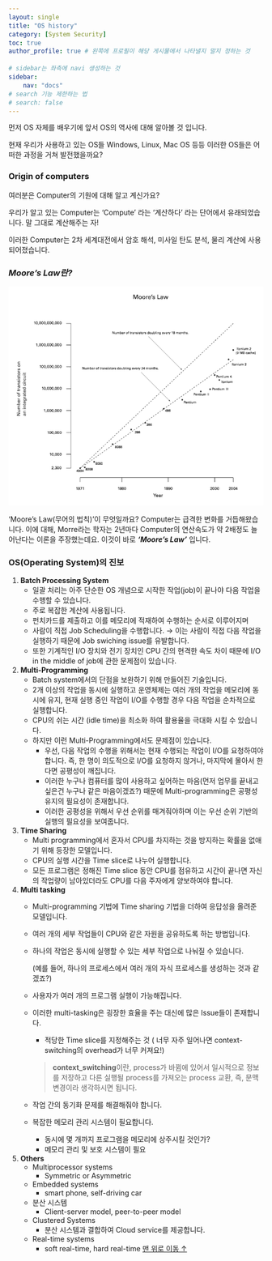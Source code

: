 ```yaml
---
layout: single
title: "OS history"
category: [System Security]
toc: true
author_profile: true # 왼쪽에 프로필이 해당 게시물에서 나타낼지 말지 정하는 것

# sidebar는 좌측에 navi 생성하는 것
sidebar:
    nav: "docs"
# search 기능 제한하는 법
# search: false
---
```

먼저 OS 자체를 배우기에 앞서 OS의 역사에 대해 알아볼 것 입니다.

현재 우리가 사용하고 있는 OS들 Windows, Linux, Mac OS 등등 이러한 OS들은 어떠한 과정을 거쳐 발전했을까요?

### **Origin of computers**

여러분은 Computer의 기원에 대해 알고 계신가요?

우리가 알고 있는 Computer는 ‘Compute’ 라는 ‘계산하다’ 라는 단어에서 유래되었습니다.  말 그대로 계산해주는 자!

이러한 Computer는 2차 세계대전에서 암호 해석, 미사일 탄도 분석, 물리 계산에 사용되어졌습니다. 

### ***Moore’s Law란?***

![Moore's Law](/images/2022-01-05-OS-history/Moore's-Law.png)

 ‘Moore’s Law(무어의 법칙)’이 무엇일까요? Computer는 급격한 변화를 거듭해왔습니다. 이에 대해, Morre라는 학자는 2년마다 Computer의 연산속도가 약 2배정도 늘어난다는 이론을 주장했는데요. 이것이 바로 ***‘Moore’s Law’*** 입니다.

### OS(Operating System)의 진보

1. **Batch Processing System**
    - 일괄 처리는 아주 단순한 OS 개념으로 시작한 작업(job)이 끝나야 다음 작업을 수행할 수 있습니다.
    - 주로 복잡한 계산에 사용됩니다.
    - 펀치카드를 제출하고 이를 메모리에 적재하여 수행하는 순서로 이루어지며
    - 사람이 직접 Job Scheduling을 수행합니다. → 이는 사람이 직접 다음 작업을 실행하기 때문에 Job swiching issue를 유발합니다.
    - 또한 기계적인 I/O 장치와 전기 장치인 CPU 간의 현격한 속도 차이 때문에 I/O in the middle of job에 관한 문제점이 있습니다.
2. **Multi-Programming**
    - Batch system에서의 단점을 보완하기 위해 만들어진 기술입니다.
    - 2개 이상의 작업을 동시에 실행하고 운영체제는 여러 개의 작업을 메모리에 동시에 유지, 현재 실행 중인 작업이 I/O를 수행할 경우 다음 작업을 순차적으로 실행합니다.
    - CPU의 쉬는 시간 (idle time)을 최소화 하여 활용율을 극대화 시킬 수 있습니다.
    - 하지만 이런 Multi-Programming에서도 문제점이 있습니다.
        - 우선, 다음 작업의 수행을 위해서는 현재 수행되는 작업이 I/O를 요청하여야 합니다. 즉, 한 명이 의도적으로 I/O를 요청하지 않거나, 마지막에 몰아서 한다면 공평성이 깨집니다.
        - 이러한 누구나 컴퓨터를 많이 사용하고 싶어하는 마음(먼저 업무를 끝내고 싶은건 누구나 같은 마음이겠죠?) 때문에 Multi-programming은 공평성 유지의 필요성이 존재합니다.
        - 이러한 공평성을 위해서 우선 순위를 매겨줘야하며 이는 우선 순위 기반의 실행의 필요성을 보여줍니다.
3. **Time Sharing**
    - Multi programming에서 혼자서 CPU를 차지하는 것을 방지하는 확률을 없애기 위해 등장한 모델입니다.
    - CPU의 실행 시간을 Time slice로 나누어 실행합니다.
    - 모든 프로그램은 정해진 Time slice 동안 CPU를 점유하고 시간이 끝나면 자신의 작업량이 남아있더라도 CPU를 다음 주자에게 양보하여야 합니다.
4. **Multi tasking**
    - Multi-programming 기법에 Time sharing 기법을 더하여 응답성을 올려준 모델입니다.
    - 여러 개의 세부 작업들이 CPU와 같은 자원을 공유하도록 하는 방법입니다.
    - 하나의 작업은 동시에 실행할 수 있는 세부 작업으로 나눠질 수 있습니다.
        
        (예를 들어, 하나의 프로세스에서 여러 개의 자식 프로세스를 생성하는 것과 같겠죠?)
        
    - 사용자가 여러 개의 프로그램 실행이 가능해집니다.
    - 이러한 multi-tasking은 굉장한 효율을 주는 대신에 많은 Issue들이 존재합니다.
        - 적당한 Time slice를 지정해주는 것 ( 너무 자주 일어나면 context-switching의 overhead가 너무 커져요!)
        
        > **context_switching**이란, process가 바뀜에 있어서 일시적으로 정보를 저장하고 다른 실행될 process를 가져오는 process 교환, 즉, 문맥 변경이라 생각하시면 됩니다.
        >
    - 작업 간의 동기화 문제를 해결해줘야 합니다.
    - 복잡한 메모리 관리 시스템이 필요합니다.
        - 동시에 몇 개까지 프로그램을 메모리에 상주시킬 것인가?
        - 메모리 관리 및 보호 시스템이 필요
5. **Others**
    - Multiprocessor systems
        - Symmetric or Asymmetric
    - Embedded systems
        - smart phone, self-driving car
    - 분산 시스템
        - Client-server model, peer-to-peer model
    - Clustered Systems
        - 분산 시스템과 결합하여 Cloud service를 제공합니다.
    - Real-time systems
        - soft real-time, hard real-time
<a href="#page-title" class="back-to-top">맨 위로 이동 &uarr;</a>